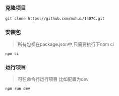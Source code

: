 ### 克隆项目
```
git clone https://github.com/mohui/1407C.git
```
### 安装包
> 所有包都在package.json中,只需要执行下npm ci
```
npm ci
```

### 运行项目
> 可在命令行运行项目  比如配置为dev 
```
npm run dev
```